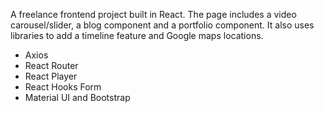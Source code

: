 A freelance frontend project built in React. The page includes a video carousel/slider, a blog component and a portfolio component. It also uses libraries to add a timeline feature and Google maps locations.
- Axios
- React Router
- React Player
- React Hooks Form
- Material UI and Bootstrap

